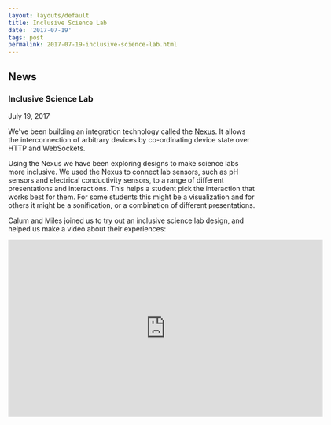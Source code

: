 ```yaml
---
layout: layouts/default
title: Inclusive Science Lab
date: '2017-07-19'
tags: post
permalink: 2017-07-19-inclusive-science-lab.html
---
```

<article class="floe-content floe-news-item">
                <h2> News </h2>
                <h3>Inclusive Science Lab</h3>
                <time class="floe-date" datetime="2017-07-19">July 19, 2017</time>
                <p>
                    We've been building an integration technology called the <a href="https://wiki.gpii.net/w/The_Nexus">Nexus</a>. It allows the interconnection of arbitrary devices by co-ordinating device state over HTTP and WebSockets.
                </p>
                <p>
                    Using the Nexus we have been exploring designs to make science labs more inclusive. We used the Nexus to connect lab sensors, such as pH sensors and electrical conductivity sensors, to a range of different presentations and interactions. This helps a student pick the interaction that works best for them. For some students this might be a visualization and for others it might be a sonification, or a combination of different presentations.
                </p>
                <p>
                    Calum and Miles joined us to try out an inclusive science lab design, and helped us make a video about their experiences:
                </p>
                <iframe width="640" height="360" src="https://www.youtube-nocookie.com/embed/NNwc0VYRhUU?rel=0&amp;ecver=1" frameborder="0" allowfullscreen></iframe>
            </article>
